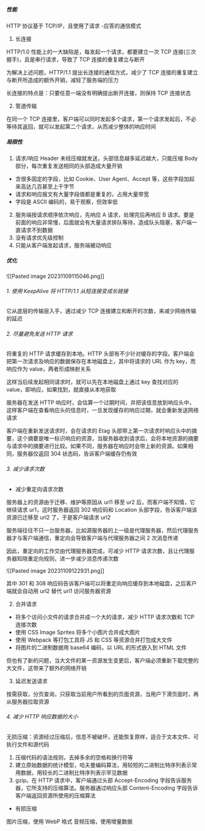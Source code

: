 ##### 性能

HTTP 协议基于 TCP/IP，且使用了请求 -应答的通信模式

1. 长连接

HTTP/1.0 性能上的一大缺陷是，每发起一个请求，都要建立一次 TCP 连接(三次握手)，且是串行请求，导致了 TCP 连接的重复建立与断开

为解决上述问题，HTTP/1.1 提出长连接的通信方式，减少了 TCP 连接的重复建立与断开所造成的额外开销，减轻了服务端的压力

长连接的特点是：只要任意一端没有明确提出断开连接，则保持 TCP 连接状态

2. 管道传输

在同一个 TCP 连接里，客户端可以同时发起多个请求，第一个请求发起后，不必等待其返回，就可以发起第二个请求，从而减少整体的响应时间

##### 局限性

1. 请求/响应 Header 未经压缩就发送，头部信息越多延迟越大，只能压缩 Body 部分，每次重复发送相同的头部造成大量开销

- 含很多固定的字段，比如 Cookie、User Agent、Accept 等，这些字段加起来高达几百甚至上千字节
- 请求和响应报文有大量字段值都是重复的，占用大量带宽
- 字段是 ASCII 编码的，易于观察，但效率低

2. 服务端按请求顺序依次响应，先响应 A 请求，处理完后再响应 B 请求。要是前面的响应非常慢，后面就会有大量请求排队等待，造成队头阻塞，客户端一直请求不到数据
3. 没有请求优先级控制
4. 只能从客户端发起请求，服务端被动响应

##### 优化

![[Pasted image 20231109115046.png]]

###### 1. 使用 KeepAlive 将 HTTP/1.1 从短连接变成长链接

它从底层的传输层入手，通过减少 TCP 连接建立和断开的次数，来减少网络传输的延迟

###### 2. 尽量避免发送 HTTP 请求

将重复的 HTTP 请求缓存到本地。HTTP 头部有不少针对缓存的字段。客户端会把第一次请求及响应的数据保存在本地磁盘上，其中将请求的 URL 作为 key，而响应作为 value，两者形成映射关系

这样当后续发起相同请求时，就可以先在本地磁盘上通过 key 查找对应的 value，即响应，如果找到，就直接从本地获取

服务器在发送 HTTP 响应时，会估算一个过期时间，并把该信息放到响应头中，这样客户端在查看响应头的信息时，一旦发现缓存的响应过期，就会重新发送网络请求

客户端在重新发送请求时，会在请求的 Etag 头部带上第一次请求时响应头中的摘要，这个摘要是唯一标识响应的资源，当服务器收到请求后，会将本地资源的摘要与请求中的摘要进行比较。如果不同，服务器在响应时会带上新的资源。如果相同，服务器仅返回 304 状态码，告诉客户端缓存仍有效

###### 3. 减少请求次数

- 减少重定向请求次数

服务器上的资源由于迁移、维护等原因从 url1 移至 ur2 后，而客户端不知情，它继续请求 ur1，这时服务器返回 302 响应码和 Location 头部字段，告诉客户端该资源已迁移至 url2 了，于是客户端请求 url2

服务端往往不只一台服务器，比如源服务器的上一级是代理服务器，然后代理服务器才与客户端通信，重定向会导致客户端与代理服务器之间 2 次消息传递

因此，重定向的工作交由代理服务器完成，可减少 HTTP 请求次数，且让代理服务器知晓重定向规则，进一步减少消息传递次数

![[Pasted image 20231109122931.png]]

其中 301 和 308 响应码告诉客户端可以将重定向响应缓存到本地磁盘，之后客户端就会自动用 url2 替代 url1 访问服务器资源

2. 合并请求

- 将多个访问小文件的请求合并成一个大的请求，减少 HTTP 请求次数和 TCP 连接次数
- 使用 CSS Image Sprites 将多个小图片合并成大图片
- 使用 Webpack 等打包工具将 JS 和 CSS 等资源合并打包成大文件
- 将图片的二进制数据用 base64 编码，以 URL 的形式嵌入到 HTML 文件

但也有了新的问题，当大文件的某一资源发生变更后，客户端必须重新下载完整的大文件，这带来了额外的网络开销

3. 延迟发送请求

按需获取，分页查询，只获取当前用户所看到的页面资源，当用户下滑页面时，再从服务器拉取资源

###### 4. 减少 HTTP 响应数据的大小

无损压缩：资源经过压缩后，信息不被破坏，还能恢复原样，适合于文本文件、可执行文件和源代码

1. 压缩代码的语法规则，去掉多余的空格和换行符等
2. 建立原始数据的统计模型，哈夫曼编码算法，用较短的二进制比特序列表示常用数据，用较长的二进制比特序列表示罕见数据
3. gzip。在 HTTP 请求中，客户端通过头部 Accept-Encoding 字段告诉服务器，它所支持的压缩算法。服务器通过响应头部 Content-Encoding 字段告诉客户端返回资源所使用的压缩算法

- 有损压缩

图片压缩，使用 WebP 格式
音频压缩，使用增量数据

